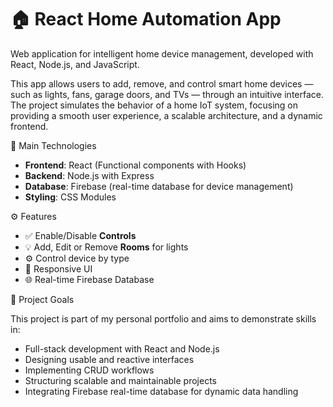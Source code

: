 # 🏠 React Home Automation App

Web application for intelligent home device management, developed with React, Node.js, and JavaScript.

This app allows users to add, remove, and control smart home devices — such as lights, fans, garage doors, and TVs — through an intuitive interface.
The project simulates the behavior of a home IoT system, focusing on providing a smooth user experience, a scalable architecture, and a dynamic frontend.

🚀 Main Technologies

- **Frontend**: React (Functional components with Hooks)
- **Backend**: Node.js with Express
- **Database**: Firebase (real-time database for device management)
- **Styling**: CSS Modules


⚙️ Features
- ✅ Enable/Disable **Controls**
- 💡  Add, Edit or Remove **Rooms** for lights
- ⚙️ Control device by type
- 📱  Responsive UI
- 🌐 Real-time Firebase Database


🎯 Project Goals

This project is part of my personal portfolio and aims to demonstrate skills in:

- Full-stack development with React and Node.js
- Designing usable and reactive interfaces
- Implementing CRUD workflows
- Structuring scalable and maintainable projects
- Integrating Firebase real-time database for dynamic data handling
